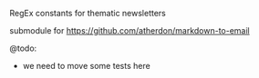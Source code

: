 RegEx constants for thematic newsletters

submodule for https://github.com/atherdon/markdown-to-email

@todo: 
- we need to move some tests here
